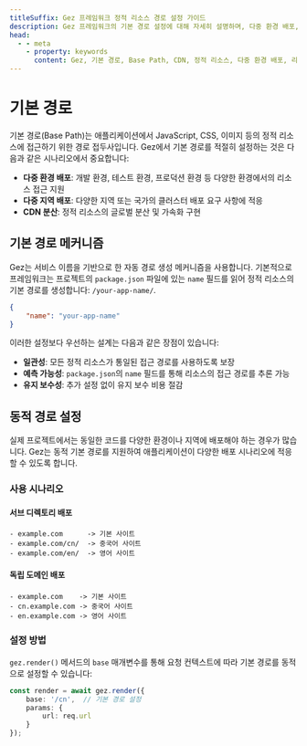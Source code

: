 ```yaml
---
titleSuffix: Gez 프레임워크 정적 리소스 경로 설정 가이드
description: Gez 프레임워크의 기본 경로 설정에 대해 자세히 설명하며, 다중 환경 배포, CDN 분산 및 리소스 접근 경로 설정을 포함하여 개발자가 유연한 정적 리소스 관리를 구현할 수 있도록 돕습니다.
head:
  - - meta
    - property: keywords
      content: Gez, 기본 경로, Base Path, CDN, 정적 리소스, 다중 환경 배포, 리소스 관리
---
```


# 기본 경로

기본 경로(Base Path)는 애플리케이션에서 JavaScript, CSS, 이미지 등의 정적 리소스에 접근하기 위한 경로 접두사입니다. Gez에서 기본 경로를 적절히 설정하는 것은 다음과 같은 시나리오에서 중요합니다:

- **다중 환경 배포**: 개발 환경, 테스트 환경, 프로덕션 환경 등 다양한 환경에서의 리소스 접근 지원
- **다중 지역 배포**: 다양한 지역 또는 국가의 클러스터 배포 요구 사항에 적응
- **CDN 분산**: 정적 리소스의 글로벌 분산 및 가속화 구현

## 기본 경로 메커니즘

Gez는 서비스 이름을 기반으로 한 자동 경로 생성 메커니즘을 사용합니다. 기본적으로 프레임워크는 프로젝트의 `package.json` 파일에 있는 `name` 필드를 읽어 정적 리소스의 기본 경로를 생성합니다: `/your-app-name/`.

```json title="package.json"
{
    "name": "your-app-name"
}
```

이러한 설정보다 우선하는 설계는 다음과 같은 장점이 있습니다:

- **일관성**: 모든 정적 리소스가 통일된 접근 경로를 사용하도록 보장
- **예측 가능성**: `package.json`의 `name` 필드를 통해 리소스의 접근 경로를 추론 가능
- **유지 보수성**: 추가 설정 없이 유지 보수 비용 절감

## 동적 경로 설정

실제 프로젝트에서는 동일한 코드를 다양한 환경이나 지역에 배포해야 하는 경우가 많습니다. Gez는 동적 기본 경로를 지원하여 애플리케이션이 다양한 배포 시나리오에 적응할 수 있도록 합니다.

### 사용 시나리오

#### 서브 디렉토리 배포
```
- example.com      -> 기본 사이트
- example.com/cn/  -> 중국어 사이트
- example.com/en/  -> 영어 사이트
```

#### 독립 도메인 배포
```
- example.com    -> 기본 사이트
- cn.example.com -> 중국어 사이트
- en.example.com -> 영어 사이트
```

### 설정 방법

`gez.render()` 메서드의 `base` 매개변수를 통해 요청 컨텍스트에 따라 기본 경로를 동적으로 설정할 수 있습니다:

```ts
const render = await gez.render({
    base: '/cn',  // 기본 경로 설정
    params: {
        url: req.url
    }
});
```